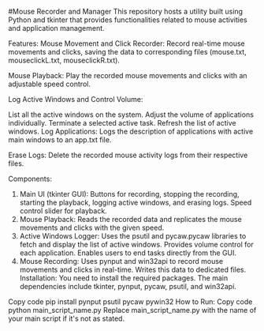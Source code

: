 #Mouse Recorder and Manager
This repository hosts a utility built using Python and tkinter that provides functionalities related to mouse activities and application management.

Features:
Mouse Movement and Click Recorder: Record real-time mouse movements and clicks, saving the data to corresponding files (mouse.txt, mouseclickL.txt, mouseclickR.txt).

Mouse Playback: Play the recorded mouse movements and clicks with an adjustable speed control.

Log Active Windows and Control Volume:

List all the active windows on the system.
Adjust the volume of applications individually.
Terminate a selected active task.
Refresh the list of active windows.
Log Applications: Logs the description of applications with active main windows to an app.txt file.

Erase Logs: Delete the recorded mouse activity logs from their respective files.

Components:
1. Main UI (tkinter GUI):
Buttons for recording, stopping the recording, starting the playback, logging active windows, and erasing logs.
Speed control slider for playback.
2. Mouse Playback:
Reads the recorded data and replicates the mouse movements and clicks with the given speed.
3. Active Windows Logger:
Uses the psutil and pycaw.pycaw libraries to fetch and display the list of active windows.
Provides volume control for each application.
Enables users to end tasks directly from the GUI.
4. Mouse Recording:
Uses pynput and win32api to record mouse movements and clicks in real-time.
Writes this data to dedicated files.
Installation:
You need to install the required packages. The main dependencies include tkinter, pynput, pycaw, psutil, and win32api.

Copy code
pip install pynput psutil pycaw pywin32
How to Run:
Copy code
python main_script_name.py
Replace main_script_name.py with the name of your main script if it's not as stated.
